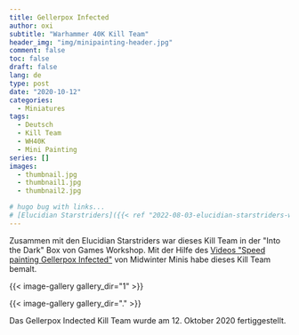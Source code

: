 ```yaml
---
title: Gellerpox Infected
author: oxi
subtitle: "Warhammer 40K Kill Team"
header_img: "img/minipainting-header.jpg"
comment: false
toc: false
draft: false
lang: de
type: post
date: "2020-10-12"
categories:
  - Miniatures
tags:
  - Deutsch
  - Kill Team
  - WH40K
  - Mini Painting
series: []
images:
  - thumbnail.jpg
  - thumbnail1.jpg
  - thumbnail2.jpg

# hugo bug with links...
# [Elucidian Starstriders]({{< ref "2022-08-03-elucidian-starstriders-warhammer-40k-kill-team" >}})
---
```


Zusammen mit den Elucidian Starstriders war dieses Kill Team in der "Into the Dark" Box von Games Workshop. Mit der Hilfe des [Videos "Speed painting Gellerpox Infected"](https://www.youtube.com/watch?v=2XqLoWjipnI) von Midwinter Minis habe dieses Kill Team bemalt.

{{< image-gallery gallery_dir="1" >}}

{{< image-gallery gallery_dir="." >}}

Das Gellerpox Indected Kill Team wurde am 12. Oktober 2020 fertiggestellt.
